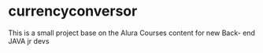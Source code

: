 # currencyconversor
This is a small project base on the Alura Courses content for new Back- end JAVA  jr devs
